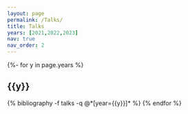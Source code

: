 ```yaml
---
layout: page
permalink: /Talks/
title: Talks
years: [2021,2022,2023]
nav: true
nav_order: 2
---
```

<div class="publications">
{%- for y in page.years %}
  <h2 class="year">{{y}}</h2>
  {% bibliography -f talks -q @*[year={{y}}]* %}
{% endfor %}

</div>

<!--
<div class="post">
  {%- include talks.html %}
</div> -->

